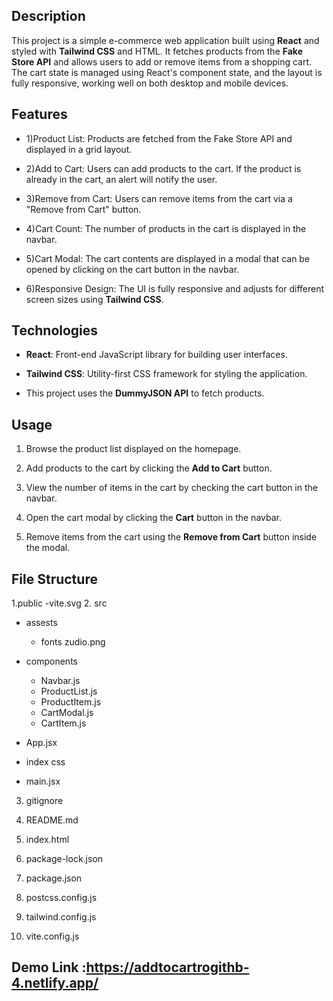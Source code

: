 ## Description

This project is a simple e-commerce web application built using **React** and styled with **Tailwind CSS** and HTML. It fetches products from the **Fake Store API** and allows users to add or remove items from a shopping cart. The cart state is managed using React's component state, and the layout is fully responsive, working well on both desktop and mobile devices.

## Features

- 1)Product List: Products are fetched from the Fake Store API and displayed in a grid layout.
  
- 2)Add to Cart: Users can add products to the cart. If the product is already in the cart, an alert will notify the user.
  
- 3)Remove from Cart: Users can remove items from the cart via a "Remove from Cart" button.
  
- 4)Cart Count: The number of products in the cart is displayed in the navbar.
  
- 5)Cart Modal: The cart contents are displayed in a modal that can be opened by clicking on the cart button in the navbar.
  
- 6)Responsive Design: The UI is fully responsive and adjusts for different screen sizes using **Tailwind CSS**.
  

## Technologies

- **React**: Front-end JavaScript library for building user interfaces.
  
- **Tailwind CSS**: Utility-first CSS framework for styling the application.
  
- This project uses the **DummyJSON API** to fetch products.


## Usage

1. Browse the product list displayed on the homepage.
   
2. Add products to the cart by clicking the **Add to Cart** button.
 
3. View the number of items in the cart by checking the cart button in the navbar.
 
4. Open the cart modal by clicking the **Cart** button in the navbar.
 
5. Remove items from the cart using the **Remove from Cart** button inside the modal.

## File Structure
 1.public
  -vite.svg
 2. src

 - assests
   - fonts
     zudio.png

 - components
  
   - Navbar.js          
   - ProductList.js     
   - ProductItem.js    
   - CartModal.js       
   - CartItem.js
     
  - App.jsx
  - index css
  - main.jsx
3. gitignore
4. README.md
5. index.html    

6. package-lock.json
7. package.json
8. postcss.config.js
9. tailwind.config.js
10. vite.config.js
## Demo Link :https://addtocartrogithb-4.netlify.app/
